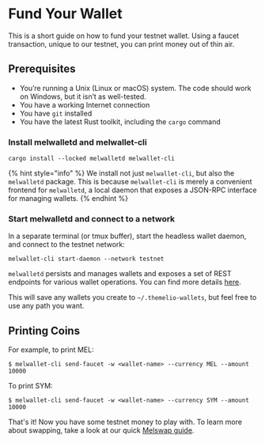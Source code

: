 # Fund Your Wallet
This is a short guide on how to fund your testnet wallet. Using a faucet transaction, unique to our testnet, you can print money out of thin air. 

## Prerequisites

- You’re running a Unix (Linux or macOS) system. The code should work on Windows, but it isn’t as well-tested.
- You have a working Internet connection
- You have `git` installed
- You have the latest Rust toolkit, including the `cargo` command

### Install melwalletd and melwallet-cli

```shell-session
cargo install --locked melwalletd melwallet-cli
```

{% hint style="info" %}
We install not just `melwallet-cli`, but also the `melwalletd` package. This is because `melwallet-cli` is merely a convenient frontend for `melwalletd`, a local daemon that exposes a JSON-RPC interface for managing wallets.
{% endhint %}

### Start melwalletd and connect to a network <a href="#start-melwalletd" id="start-melwalletd"></a>

In a separate terminal (or tmux buffer), start the headless wallet daemon, and connect to the testnet network:

```shell-session
melwallet-cli start-daemon --network testnet
```

`melwalletd` persists and manages wallets and exposes a set of REST endpoints for various wallet operations. You can find more details [here](https://github.com/themeliolabs/melwalletd).&#x20;

This will save any wallets you create to `~/.themelio-wallets`, but feel free to use any path you want.

## Printing Coins
For example, to print MEL:
```shell-session
$ melwallet-cli send-faucet -w <wallet-name> --currency MEL --amount 10000
```

To print SYM:
```shell-session
$ melwallet-cli send-faucet -w <wallet-name> --currency SYM --amount 10000
```

That's it! Now you have some testnet money to play with. To learn more about swapping, take a look at our quick [Melswap guide](../developer-guides/using-wallets/melswap-guide.md).
